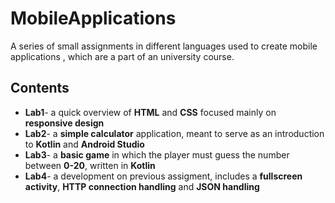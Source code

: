 # MobileApplications
A series of small assignments in different languages used to create mobile applications , which are a part of an university course.
## Contents
* **Lab1**- a quick overview of **HTML** and **CSS** focused mainly on **responsive design** 
* **Lab2**- a **simple calculator** application, meant to serve as an introduction to **Kotlin** and **Android Studio**
* **Lab3**- a **basic game** in which the player must guess the number between **0-20**, written in **Kotlin**
* **Lab4**- a development on previous assigment, includes a **fullscreen activity**, **HTTP connection handling** and **JSON handling**
